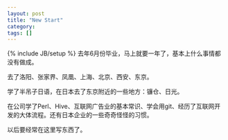 ```yaml
---
layout: post
title: "New Start"
category: 
tags: []
---
```

{% include JB/setup %}
去年6月份毕业，马上就要一年了，基本上什么事情都没有做成。

去了洛阳、张家界、凤凰、上海、北京、西安、东京。

学了半吊子日语，在日本去了东京附近的一些地方：镰仓、日光。

在公司学了Perl、Hive、互联网广告业的基本常识、学会用git、经历了互联网开发的大体流程。还有日本企业的一些奇奇怪怪的习惯。

以后要经常在这里写东西了。
